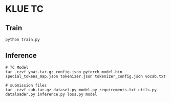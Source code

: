 # KLUE TC

## Train

```bash
python train.py
```

## Inference

```
# TC Model
tar -czvf ynat.tar.gz config.json pytorch_model.bin special_tokens_map.json tokenizer.json tokenizer_config.json vocab.txt

# submission files
tar -czvf sub.tar.gz dataset.py model.py requirements.txt utils.py dataloader.py inference.py loss.py model
```